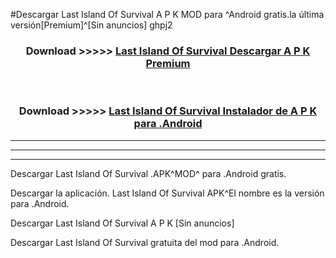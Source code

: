 #Descargar Last Island Of Survival  A P K MOD para ^Android gratis.la última versión[Premium]^[Sin anuncios] ghpj2



<div align="center">
<h3>Download >>>>> <a href="https://es-web.web.app/?es= Last Island Of Survival ">Last Island Of Survival  Descargar A P K Premium</a></h3><br>

<h3>Download >>>>> <a href="https://es-web.web.app/?es= Last Island Of Survival ">Last Island Of Survival  Instalador de A P K para .Android</a></h3>
</div>


----------------------------------------------------------

----------------------------------------------------------

----------------------------------------------------------

Descargar Last Island Of Survival  .APK^MOD^ para .Android gratis.

Descargar la aplicación. Last Island Of Survival  APK^El nombre es la versión para .Android.

Descargar Last Island Of Survival  A P K [Sin anuncios]

Descargar Last Island Of Survival  gratuita del mod para .Android.